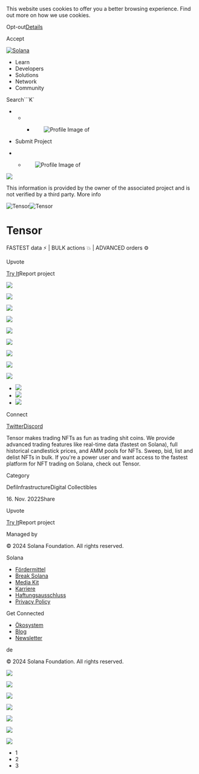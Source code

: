 This website uses cookies to offer you a better browsing experience. Find out
more on how we use cookies.

Opt-out[Details](/de/privacy-policy#collection-of-information)

Accept

[![Solana](/_next/static/media/logotype.e4df684f.svg)](/de)

  * Learn
  * Developers
  * Solutions
  * Network
  * Community

Search```K`

  *   *   * ![](data:image/svg+xml,%3csvg%20xmlns=%27http://www.w3.org/2000/svg%27%20version=%271.1%27%20width=%2728%27%20height=%2728%27/%3e)![Profile Image of ](/_next/static/media/ecosystem_user.7ebb52fa.svg)

  * Submit Project
  *   * ![](data:image/svg+xml,%3csvg%20xmlns=%27http://www.w3.org/2000/svg%27%20version=%271.1%27%20width=%2728%27%20height=%2728%27/%3e)![Profile Image of ](/_next/static/media/ecosystem_user.7ebb52fa.svg)

![](/_next/image?url=%2F_next%2Fstatic%2Fmedia%2Fhero.631479cd.png&w=3840&q=75)

This information is provided by the owner of the associated project and is not
verified by a third party. More info

![Tensor](/_next/image?url=%2Fapi%2Fprojectimg%2Fclaj7nrkg004208mee5ted6l5%3Ftype%3DLOGO&w=3840&q=75)![Tensor](/_next/image?url=%2Fapi%2Fprojectimg%2Fclaj7nrkg004208mee5ted6l5%3Ftype%3DLOGO&w=3840&q=75)

# Tensor

FASTEST data ⚡️ | BULK actions 💥 | ADVANCED orders ⚙️

Upvote

[Try It](https://www.tensor.trade)Report project

![](/api/projectimg/claj7nrkg004208mee5ted6l5?type=IMG&number=0)

![](/api/projectimg/claj7nrkg004208mee5ted6l5?type=IMG&number=1)

![](/api/projectimg/claj7nrkg004208mee5ted6l5?type=IMG&number=2)

![](/api/projectimg/claj7nrkg004208mee5ted6l5?type=IMG&number=0)

![](/api/projectimg/claj7nrkg004208mee5ted6l5?type=IMG&number=1)

![](/api/projectimg/claj7nrkg004208mee5ted6l5?type=IMG&number=2)

![](/api/projectimg/claj7nrkg004208mee5ted6l5?type=IMG&number=0)

![](/api/projectimg/claj7nrkg004208mee5ted6l5?type=IMG&number=1)

![](/api/projectimg/claj7nrkg004208mee5ted6l5?type=IMG&number=2)

  * ![](/_next/image?url=%2Fapi%2Fprojectimg%2Fclaj7nrkg004208mee5ted6l5%3Ftype%3DIMG%26number%3D0&w=3840&q=75)
  * ![](/_next/image?url=%2Fapi%2Fprojectimg%2Fclaj7nrkg004208mee5ted6l5%3Ftype%3DIMG%26number%3D1&w=3840&q=75)
  * ![](/_next/image?url=%2Fapi%2Fprojectimg%2Fclaj7nrkg004208mee5ted6l5%3Ftype%3DIMG%26number%3D2&w=3840&q=75)

Connect

[Twitter](https://twitter.com/tensor_hq)[Discord](https://discord.com/invite/a8spfqxEpC)

Tensor makes trading NFTs as fun as trading shit coins. We provide advanced
trading features like real-time data (fastest on Solana), full historical
candlestick prices, and AMM pools for NFTs. Sweep, bid, list and delist NFTs
in bulk. If you're a power user and want access to the fastest platform for
NFT trading on Solana, check out Tensor.

Category

DefiInfrastructureDigital Collectibles

16\. Nov. 2022Share

Upvote

[Try It](https://www.tensor.trade)Report project

Managed by

[](/de)

[](/youtube)[](/twitter)[](/discord)[](/reddit)[](/github)[](/telegram)

© 2024 Solana Foundation. All rights reserved.

Solana

  * [Fördermittel](https://solana.org/grants)
  * [Break Solana](https://break.solana.com/)
  * [Media Kit](/de/branding)
  * [Karriere](https://jobs.solana.com/)
  * [Haftungsausschluss](/de/tos)
  * [Privacy Policy](/de/privacy-policy)

Get Connected

  * [Ökosystem](/de/ecosystem)
  * [Blog](/de/news)
  * [Newsletter](/de/newsletter)

de

© 2024 Solana Foundation. All rights reserved.

![](/api/projectimg/claj7nrkg004208mee5ted6l5?type=IMG&number=2)

![](/api/projectimg/claj7nrkg004208mee5ted6l5?type=IMG&number=0)

![](/api/projectimg/claj7nrkg004208mee5ted6l5?type=IMG&number=1)

![](/api/projectimg/claj7nrkg004208mee5ted6l5?type=IMG&number=2)

![](/api/projectimg/claj7nrkg004208mee5ted6l5?type=IMG&number=0)

![](/api/projectimg/claj7nrkg004208mee5ted6l5?type=IMG&number=1)

![](/api/projectimg/claj7nrkg004208mee5ted6l5?type=IMG&number=2)

  * 1
  * 2
  * 3

